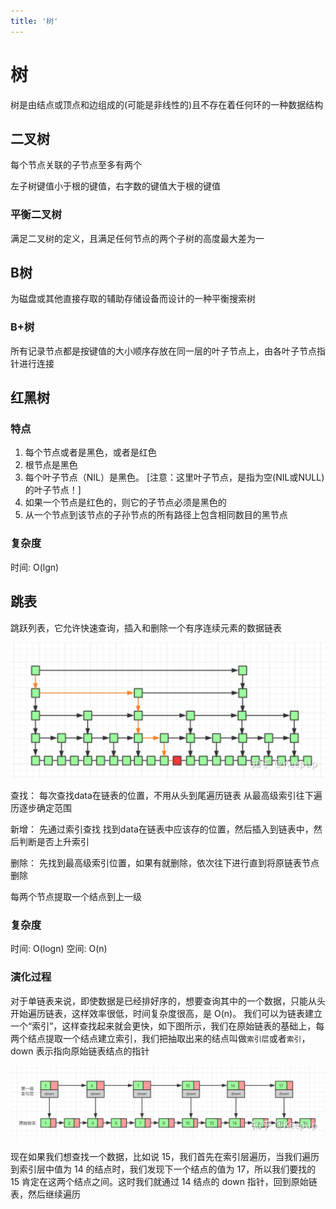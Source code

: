 ```yaml
---
title: '树'
---
```

# 树

树是由结点或顶点和边组成的(可能是非线性的)且不存在着任何环的一种数据结构

## 二叉树

每个节点关联的子节点至多有两个

左子树键值小于根的键值，右字数的键值大于根的键值

### 平衡二叉树

满足二叉树的定义，且满足任何节点的两个子树的高度最大差为一

## B树

为磁盘或其他直接存取的辅助存储设备而设计的一种平衡搜索树

### B+树

所有记录节点都是按键值的大小顺序存放在同一层的叶子节点上，由各叶子节点指针进行连接

## 红黑树

### 特点

1. 每个节点或者是黑色，或者是红色
2. 根节点是黑色
3. 每个叶子节点（NIL）是黑色。 [注意：这里叶子节点，是指为空(NIL或NULL)的叶子节点！]
4. 如果一个节点是红色的，则它的子节点必须是黑色的
5. 从一个节点到该节点的子孙节点的所有路径上包含相同数目的黑节点

### 复杂度

时间: O(lgn)

## 跳表

跳跃列表，它允许快速查询，插入和删除一个有序连续元素的数据链表

![](../../../../resources/arithmetic/v2-8ff6ab429a349194ecab25e24ecee705_1440w.jpg)

查找： 每次查找data在链表的位置，不用从头到尾遍历链表   从最高级索引往下遍历逐步确定范围

新增： 先通过索引查找 找到data在链表中应该存的位置，然后插入到链表中，然后判断是否上升索引

删除： 先找到最高级索引位置，如果有就删除，依次往下进行直到将原链表节点删除

每两个节点提取一个结点到上一级

### 复杂度

时间: O(logn)
空间: O(n)

### 演化过程

对于单链表来说，即使数据是已经排好序的，想要查询其中的一个数据，只能从头开始遍历链表，这样效率很低，时间复杂度很高，是 O(n)。
我们可以为链表建立一个“索引”，这样查找起来就会更快，如下图所示，我们在原始链表的基础上，每两个结点提取一个结点建立索引，我们把抽取出来的结点叫做`索引层`或者`索引`，down 表示指向原始链表结点的指针

![](../../../../resources/arithmetic/v2-2fd457402672f19b892930d12545aac0_1440w.jpg)

现在如果我们想查找一个数据，比如说 15，我们首先在索引层遍历，当我们遍历到索引层中值为 14 的结点时，我们发现下一个结点的值为 17，所以我们要找的 15 肯定在这两个结点之间。这时我们就通过 14 结点的 down 指针，回到原始链表，然后继续遍历



